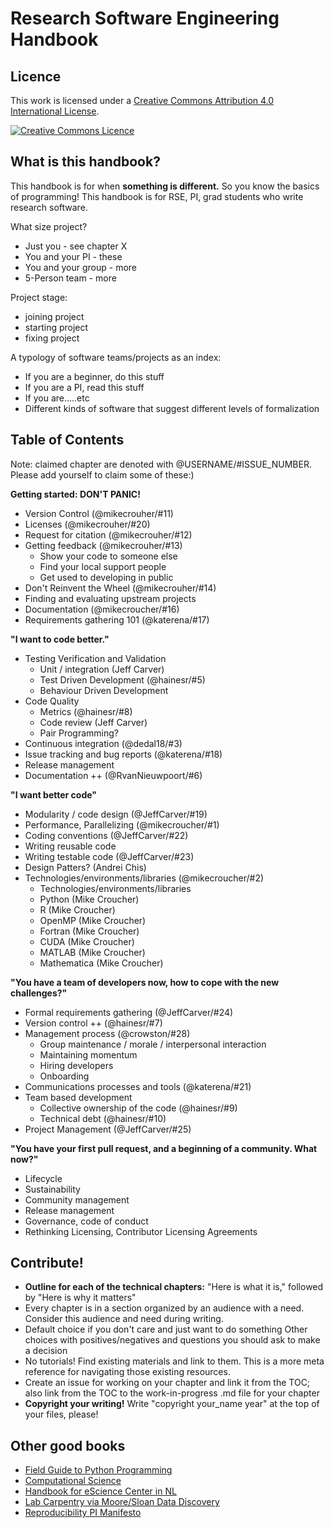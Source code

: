 # Research Software Engineering Handbook

## Licence

This work is licensed under a [Creative Commons Attribution 4.0 International License](http://creativecommons.org/licenses/by/4.0/).

[![Creative Commons Licence](https://i.creativecommons.org/l/by/4.0/88x31.png)](http://creativecommons.org/licenses/by/4.0/)

## What is this handbook?

This handbook is for when **something is different.** So you know the basics of programming! This handbook is for RSE, PI, grad students who write research software.

What size project?
* Just you - see chapter X
* You and your PI - these
* You and your group - more
* 5-Person team - more

Project stage: 
* joining project
* starting project
* fixing project

A typology of software teams/projects as an index:
* If you are a beginner, do this stuff
* If you are a PI, read this stuff
* If you are…..etc
* Different kinds of software that suggest different levels of formalization

## Table of Contents

Note: claimed chapter are denoted with @USERNAME/#ISSUE_NUMBER. Please add yourself to claim some of these:)

**Getting started: DON'T PANIC!**

* Version Control (@mikecrouher/#11) 
* Licenses (@mikecrouher/#20)
* Request for citation (@mikecrouher/#12)
* Getting feedback (@mikecrouher/#13)
  * Show your code to someone else
  * Find your local support people
  * Get used to developing in public
* Don't Reinvent the Wheel (@mikecrouher/#14)
 * Finding and evaluating upstream projects
* Documentation (@mikecroucher/#16)
* Requirements gathering 101 (@katerena/#17)

**"I want to code better."**

* Testing Verification and Validation
  * Unit / integration (Jeff Carver)
  * Test Driven Development (@hainesr/#5)
  * Behaviour Driven Development
* Code Quality
  * Metrics (@hainesr/#8)
  * Code review (Jeff Carver)
  * Pair Programming?
* Continuous integration (@dedal18/#3)
* Issue tracking and bug reports (@katerena/#18)
* Release management
* Documentation ++ (@RvanNieuwpoort/#6)

**"I want better code"**

* Modularity / code design (@JeffCarver/#19)
* Performance, Parallelizing (@mikecroucher/#1)
* Coding conventions (@JeffCarver/#22)
* Writing reusable code
* Writing testable code (@JeffCarver/#23)
* Design Patters? (Andrei Chis)
* Technologies/environments/libraries (@mikecroucher/#2)
  * Technologies/environments/libraries
  * Python  (Mike Croucher)
  * R 	 (Mike Croucher)
  * OpenMP (Mike Croucher)
  * Fortran  (Mike Croucher)
  * CUDA  (Mike Croucher)
  * MATLAB (Mike Croucher)
  * Mathematica (Mike Croucher)

**"You have a team of developers now, how to cope with the new challenges?"**
* Formal requirements gathering (@JeffCarver/#24)
* Version control ++ (@hainesr/#7)
* Management process (@crowston/#28)
  * Group maintenance / morale / interpersonal interaction 
  * Maintaining momentum
  * Hiring developers
  * Onboarding
* Communications processes and tools (@katerena/#21)
* Team based development
  * Collective ownership of the code (@hainesr/#9)
  * Technical debt (@hainesr/#10)
* Project Management (@JeffCarver/#25)

**"You have your first pull request, and a beginning of a community. What now?"**
* Lifecycle
* Sustainability
* Community management
* Release management
* Governance, code of conduct
* Rethinking Licensing, Contributor Licensing Agreements

## Contribute!

* **Outline for each of the technical chapters:** "Here is what it is," followed by "Here is why it matters"
* Every chapter is in a section organized by an audience with a need.  Consider this audience and need during writing.
* Default choice if you don't care and just want to do something
Other choices with positives/negatives and questions you should ask to make a decision
* No tutorials! Find existing materials and link to them. This is a more meta reference for navigating those existing resources.
* Create an issue for working on your chapter and link it from the TOC; also link from the TOC to the work-in-progress .md file for your chapter
* **Copyright your writing!** Write "copyright your_name year" at the top of your files, please!

## Other good books

* [Field Guide to Python Programming](http://physics.codes/)
* [Computational Science](https://www.amazon.com/Computation-Science-Konrad-Hinsen/dp/168174029X?ie=UTF8&*Version*=1&*entries*=0)
* [Handbook for eScience Center in NL](https://nlesc.gitbooks.io/guide/content/)
* [Lab Carpentry via Moore/Sloan Data Discovery](http://labcarpentry.org/en/latest/)
* [Reproducibility PI Manifesto](http://lorenabarba.com/gallery/reproducibility-pi-manifesto/)
